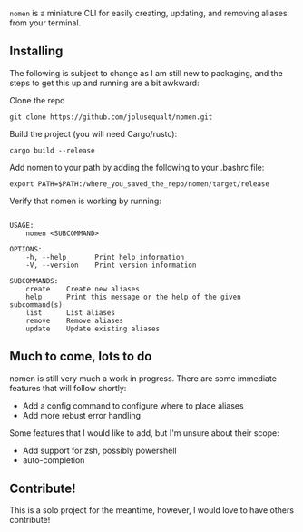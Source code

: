 `nomen` is a miniature CLI for easily creating, updating, and removing aliases from your terminal.

## Installing
The following is subject to change as I am still new to packaging, and the steps to get this up and running are a bit awkward:

Clone the repo

`git clone https://github.com/jplusequalt/nomen.git`

Build the project (you will need Cargo/rustc):

`cargo build --release`

Add nomen to your path by adding the following to your .bashrc file:

`export PATH=$PATH:/where_you_saved_the_repo/nomen/target/release`

Verify that nomen is working by running:

```nomen 0.1.0

USAGE:
    nomen <SUBCOMMAND>

OPTIONS:
    -h, --help       Print help information
    -V, --version    Print version information

SUBCOMMANDS:
    create    Create new aliases
    help      Print this message or the help of the given subcommand(s)
    list      List aliases
    remove    Remove aliases
    update    Update existing aliases
```

## Much to come, lots to do
nomen is still very much a work in progress. There are some immediate features that will follow shortly:
- Add a config command to configure where to place aliases
- Add more rebust error handling

Some features that I would like to add, but I'm unsure about their scope:
- Add support for zsh, possibly powershell
- auto-completion

## Contribute!
This is a solo project for the meantime, however, I would love to have others contribute!